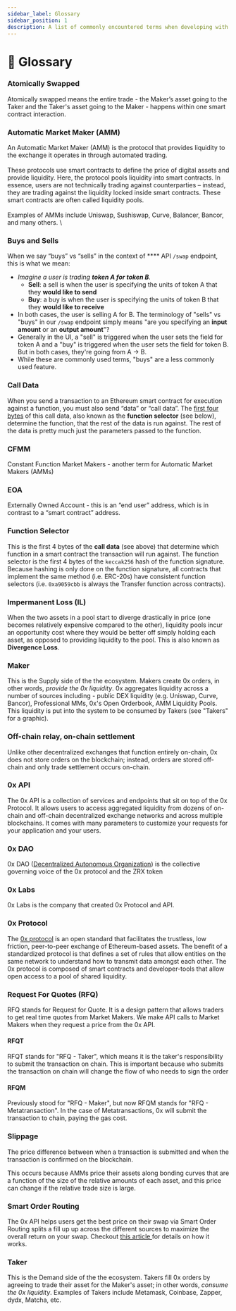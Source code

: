 ```yaml
---
sidebar_label: Glossary
sidebar_position: 1
description: A list of commonly encountered terms when developing with 0x
---
```

# 📘 Glossary

### Atomically Swapped

Atomically swapped means the entire trade - the Maker’s asset going to the Taker and the Taker's asset going to the Maker - happens within one smart contract interaction.

### Automatic Market Maker (AMM)

An Automatic Market Maker (AMM) is the protocol that  provides liquidity to the exchange it operates in through automated trading.\
\
These protocols use smart contracts to define the price of digital assets and provide liquidity. Here, the protocol pools liquidity into smart contracts. In essence, users are not technically trading against counterparties – instead, they are trading against the liquidity locked inside smart contracts. These smart contracts are often called liquidity pools.\
\
Examples of AMMs include Uniswap, Sushiswap, Curve, Balancer, Bancor, and many others. \


### **Buys and Sells**

When we say “buys” vs “sells” in the context of **** API `/swap` endpoint, this is what we mean:

* _Imagine a user is trading **token A for token B**._
  * **Sell**: a sell is when the user is specifying the units of token A that they **would like to send**
  * **Buy**: a buy is when the user is specifying the units of token B that they **would like to receive**
* In both cases, the user is selling A for B. The terminology of "sells" vs "buys" in our `/swap` endpoint simply means "are you specifying an **input amount** or an **output amount**"?
* Generally in the UI, a "sell" is triggered when the user sets the field for token A and a "buy" is triggered when the user sets the field for token B. But in both cases, they're going from A → B.
* While these are commonly used terms, "buys" are a less commonly used feature.

### **Call Data**

When you send a transaction to an Ethereum smart contract for execution against a function, you must also send “data” or “call data”. The [first four bytes](https://www.4byte.directory/) of this call data, also known as the **function selector** (see below), determine the function, that the rest of the data is run against. The rest of the data is pretty much just the parameters passed to the function.

### CFMM

Constant Function Market Makers - another term for Automatic Market Makers (AMMs)

### **EOA**

Externally Owned Account - this is an “end user” address, which is in contrast to a “smart contract” address.

### **Function Selector**

This is the first 4 bytes of the **call data** (see above) that determine which function in a smart contract the transaction will run against. The function selector is the first 4 bytes of the `keccak256` hash of the function signature. Because hashing is only done on the function signature, all contracts that implement the same method (i.e. ERC-20s) have consistent function selectors (i.e. `0xa9059cbb` is always the Transfer function across contracts).

### **Impermanent Loss (IL)**

When the two assets in a pool start to diverge drastically in price (one becomes relatively expensive compared to the other), liquidity pools incur an opportunity cost where they would be better off simply holding each asset, as opposed to providing liquidity to the pool. This is also known as **Divergence Loss**.

### Maker

This is the Supply side of the the ecosystem. Makers create 0x orders, in other words, _provide the 0x liquidity_. 0x aggregates liquidity across a number of sources including -  public DEX liquidity (e.g. Uniswap, Curve, Bancor), Professional MMs, 0x's Open Orderbook, AMM  Liquidity Pools. This liquidity is put into the system to be consumed by Takers (see "Takers" for a graphic).&#x20;

### Off-chain relay, on-chain settlement

Unlike other decentralized exchanges that function entirely on-chain, 0x does not store orders on the blockchain; instead, orders are stored off-chain and only trade settlement occurs on-chain.

### **0x API**

The 0x API is a collection of services and endpoints that sit on top of the 0x Protocol. It allows users to access aggregated liquidity from dozens of on-chain and off-chain decentralized exchange networks and across multiple blockchains. It comes with many parameters to customize your requests for your application and your users.

### **0x DAO**

0x DAO ([Decentralized Autonomous Organization](https://ethereum.org/en/dao/)) is the collective governing voice of the 0x protocol and the ZRX token

### **0x Labs**

0x Labs is the company that created 0x Protocol and API.

### 0x Protocol

The [0x protocol](https://protocol.0x.org/en/latest/) is an open standard that facilitates the trustless, low friction, peer-to-peer exchange of Ethereum-based assets. The benefit of a standardized protocol is that defines a set of rules that allow entities on the same network to understand how to transmit data amongst each other. The 0x protocol is composed of smart contracts and  developer-tools that allow open access to a pool of shared liquidity.



### Request For Quotes (RFQ)

RFQ stands for Request for Quote. It is a design pattern that allows traders to get real time quotes from Market Makers. We  make API calls to Market Makers when they request a price from the 0x API.&#x20;

#### RFQT&#x20;

RFQT stands for "RFQ - Taker", which means it is the taker's responsibility to submit the transaction on chain. This is important because who submits the transaction on chain will change the flow of who needs to sign the order

#### RFQM

Previously stood for "RFQ - Maker", but now RFQM stands for "RFQ - Metatransaction". In the case of Metatransactions, 0x will submit the transaction to chain, paying the gas cost.

### Slippage

The price difference between when a transaction is submitted and when the transaction is confirmed on the blockchain.

This occurs because AMMs price their assets along bonding curves that are a function of the size of the relative amounts of each asset, and this price can change if the relative trade size is large. 


### Smart Order Routing

The 0x API helps users get the best price on their swap via Smart Order Routing splits a fill up up across the different sources to maximize the overall return on your swap. Checkout [this article ](https://blog.0xproject.com/0x-apis-smart-order-routing-7af0195515e5)for details on how it works.

### Taker

This is the Demand side of the the ecosystem. Takers fill 0x orders by agreeing to trade their asset for the Maker's asset; in other words, _consume the 0x liquidity_. Examples of Takers include Metamask, Coinbase, Zapper, dydx, Matcha, etc. 
